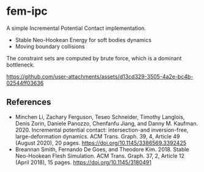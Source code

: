 # fem-ipc

A simple Incremental Potential Contact implementation.

- Stable Neo-Hookean Energy for soft bodies dynamics
- Moving boundary collisions

The constraint sets are computed by brute force, which is a dominant bottleneck.

https://github.com/user-attachments/assets/d13cd329-3505-4a2e-bc4b-02544ff03636

## References

- Minchen Li, Zachary Ferguson, Teseo Schneider, Timothy Langlois, Denis Zorin, Daniele Panozzo, Chenfanfu Jiang, and Danny M. Kaufman. 2020. Incremental potential contact: intersection-and inversion-free, large-deformation dynamics. ACM Trans. Graph. 39, 4, Article 49 (August 2020), 20 pages. https://doi.org/10.1145/3386569.3392425
- Breannan Smith, Fernando De Goes, and Theodore Kim. 2018. Stable Neo-Hookean Flesh Simulation. ACM Trans. Graph. 37, 2, Article 12 (April 2018), 15 pages. https://doi.org/10.1145/3180491
